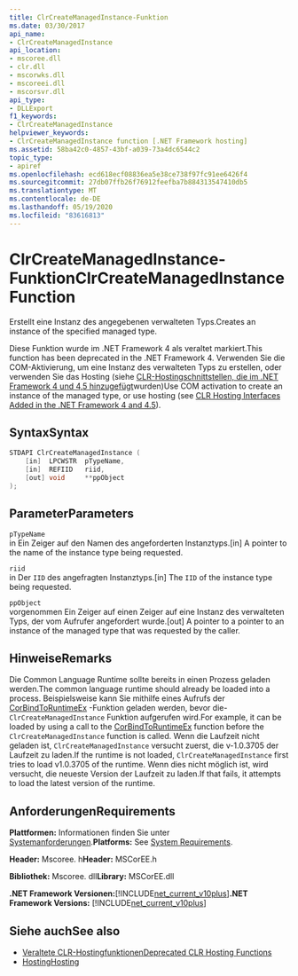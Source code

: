 ```yaml
---
title: ClrCreateManagedInstance-Funktion
ms.date: 03/30/2017
api_name:
- ClrCreateManagedInstance
api_location:
- mscoree.dll
- clr.dll
- mscorwks.dll
- mscoreei.dll
- mscorsvr.dll
api_type:
- DLLExport
f1_keywords:
- ClrCreateManagedInstance
helpviewer_keywords:
- ClrCreateManagedInstance function [.NET Framework hosting]
ms.assetid: 58ba42c0-4857-43bf-a039-73a4dc6544c2
topic_type:
- apiref
ms.openlocfilehash: ecd618ecf08836ea5e38ce738f97fc91ee6426f4
ms.sourcegitcommit: 27db07ffb26f76912feefba7b884313547410db5
ms.translationtype: MT
ms.contentlocale: de-DE
ms.lasthandoff: 05/19/2020
ms.locfileid: "83616813"
---
```

# <a name="clrcreatemanagedinstance-function"></a><span data-ttu-id="3c0e0-102">ClrCreateManagedInstance-Funktion</span><span class="sxs-lookup"><span data-stu-id="3c0e0-102">ClrCreateManagedInstance Function</span></span>
<span data-ttu-id="3c0e0-103">Erstellt eine Instanz des angegebenen verwalteten Typs.</span><span class="sxs-lookup"><span data-stu-id="3c0e0-103">Creates an instance of the specified managed type.</span></span>  
  
 <span data-ttu-id="3c0e0-104">Diese Funktion wurde im .NET Framework 4 als veraltet markiert.</span><span class="sxs-lookup"><span data-stu-id="3c0e0-104">This function has been deprecated in the .NET Framework 4.</span></span> <span data-ttu-id="3c0e0-105">Verwenden Sie die COM-Aktivierung, um eine Instanz des verwalteten Typs zu erstellen, oder verwenden Sie das Hosting (siehe [CLR-Hostingschnittstellen, die im .NET Framework 4 und 4,5 hinzugefügt](clr-hosting-interfaces-added-in-the-net-framework-4-and-4-5.md)wurden)</span><span class="sxs-lookup"><span data-stu-id="3c0e0-105">Use COM activation to create an instance of the managed type, or use hosting (see [CLR Hosting Interfaces Added in the .NET Framework 4 and 4.5](clr-hosting-interfaces-added-in-the-net-framework-4-and-4-5.md)).</span></span>  
  
## <a name="syntax"></a><span data-ttu-id="3c0e0-106">Syntax</span><span class="sxs-lookup"><span data-stu-id="3c0e0-106">Syntax</span></span>  
  
```cpp  
STDAPI ClrCreateManagedInstance (  
    [in]  LPCWSTR  pTypeName,
    [in]  REFIID   riid,
    [out] void     **ppObject  
);  
```  
  
## <a name="parameters"></a><span data-ttu-id="3c0e0-107">Parameter</span><span class="sxs-lookup"><span data-stu-id="3c0e0-107">Parameters</span></span>  
 `pTypeName`  
 <span data-ttu-id="3c0e0-108">in Ein Zeiger auf den Namen des angeforderten Instanztyps.</span><span class="sxs-lookup"><span data-stu-id="3c0e0-108">[in] A pointer to the name of the instance type being requested.</span></span>  
  
 `riid`  
 <span data-ttu-id="3c0e0-109">in Der `IID` des angefragten Instanztyps.</span><span class="sxs-lookup"><span data-stu-id="3c0e0-109">[in] The `IID` of the instance type being requested.</span></span>  
  
 `ppObject`  
 <span data-ttu-id="3c0e0-110">vorgenommen Ein Zeiger auf einen Zeiger auf eine Instanz des verwalteten Typs, der vom Aufrufer angefordert wurde.</span><span class="sxs-lookup"><span data-stu-id="3c0e0-110">[out] A pointer to a pointer to an instance of the managed type that was requested by the caller.</span></span>  
  
## <a name="remarks"></a><span data-ttu-id="3c0e0-111">Hinweise</span><span class="sxs-lookup"><span data-stu-id="3c0e0-111">Remarks</span></span>  
 <span data-ttu-id="3c0e0-112">Die Common Language Runtime sollte bereits in einen Prozess geladen werden.</span><span class="sxs-lookup"><span data-stu-id="3c0e0-112">The common language runtime should already be loaded into a process.</span></span> <span data-ttu-id="3c0e0-113">Beispielsweise kann Sie mithilfe eines Aufrufs der [CorBindToRuntimeEx](corbindtoruntimeex-function.md) -Funktion geladen werden, bevor die- `ClrCreateManagedInstance` Funktion aufgerufen wird.</span><span class="sxs-lookup"><span data-stu-id="3c0e0-113">For example, it can be loaded by using a call to the [CorBindToRuntimeEx](corbindtoruntimeex-function.md) function before the `ClrCreateManagedInstance` function is called.</span></span> <span data-ttu-id="3c0e0-114">Wenn die Laufzeit nicht geladen ist, `ClrCreateManagedInstance` versucht zuerst, die v-1.0.3705 der Laufzeit zu laden.</span><span class="sxs-lookup"><span data-stu-id="3c0e0-114">If the runtime is not loaded, `ClrCreateManagedInstance` first tries to load v1.0.3705 of the runtime.</span></span> <span data-ttu-id="3c0e0-115">Wenn dies nicht möglich ist, wird versucht, die neueste Version der Laufzeit zu laden.</span><span class="sxs-lookup"><span data-stu-id="3c0e0-115">If that fails, it attempts to load the latest version of the runtime.</span></span>  
  
## <a name="requirements"></a><span data-ttu-id="3c0e0-116">Anforderungen</span><span class="sxs-lookup"><span data-stu-id="3c0e0-116">Requirements</span></span>  
 <span data-ttu-id="3c0e0-117">**Plattformen:** Informationen finden Sie unter [Systemanforderungen](../../get-started/system-requirements.md).</span><span class="sxs-lookup"><span data-stu-id="3c0e0-117">**Platforms:** See [System Requirements](../../get-started/system-requirements.md).</span></span>  
  
 <span data-ttu-id="3c0e0-118">**Header:** Mscoree. h</span><span class="sxs-lookup"><span data-stu-id="3c0e0-118">**Header:** MSCorEE.h</span></span>  
  
 <span data-ttu-id="3c0e0-119">**Bibliothek:** Mscoree. dll</span><span class="sxs-lookup"><span data-stu-id="3c0e0-119">**Library:** MSCorEE.dll</span></span>  
  
 <span data-ttu-id="3c0e0-120">**.NET Framework Versionen:**[!INCLUDE[net_current_v10plus](../../../../includes/net-current-v10plus-md.md)]</span><span class="sxs-lookup"><span data-stu-id="3c0e0-120">**.NET Framework Versions:** [!INCLUDE[net_current_v10plus](../../../../includes/net-current-v10plus-md.md)]</span></span>  
  
## <a name="see-also"></a><span data-ttu-id="3c0e0-121">Siehe auch</span><span class="sxs-lookup"><span data-stu-id="3c0e0-121">See also</span></span>

- [<span data-ttu-id="3c0e0-122">Veraltete CLR-Hostingfunktionen</span><span class="sxs-lookup"><span data-stu-id="3c0e0-122">Deprecated CLR Hosting Functions</span></span>](deprecated-clr-hosting-functions.md)
- [<span data-ttu-id="3c0e0-123">Hosting</span><span class="sxs-lookup"><span data-stu-id="3c0e0-123">Hosting</span></span>](index.md)
